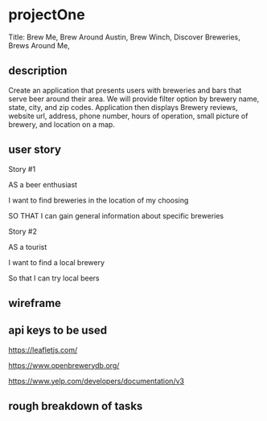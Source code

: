 # projectOne
Title: Brew Me, Brew Around Austin, Brew Winch, Discover Breweries, Brews Around Me, 

## description
Create an application that presents users with breweries and bars that serve beer around their area. We will provide filter option by brewery name, state, city, and zip codes. Application then displays Brewery reviews, website url, address, phone number, hours of operation, small picture of brewery, and location on a map. 

## user story
Story #1

AS a beer enthusiast

I want to find breweries in the location of my choosing

SO THAT I can gain general information about specific breweries 

Story #2

AS a tourist

I want to find a local brewery

So that I can try local beers

## wireframe

## api keys to be used
https://leafletjs.com/

https://www.openbrewerydb.org/

https://www.yelp.com/developers/documentation/v3

## rough breakdown of tasks
